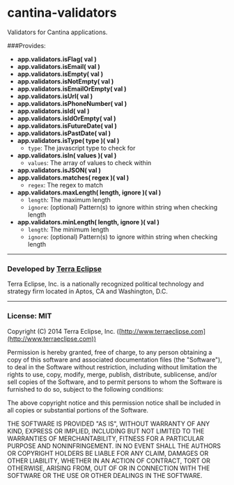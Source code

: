 cantina-validators
==================

Validators for Cantina applications.

###Provides:

- **app.validators.isFlag( val )**
- **app.validators.isEmail( val )**
- **app.validators.isEmpty( val )**
- **app.validators.isNotEmpty( val )**
- **app.validators.isEmailOrEmpty( val )**
- **app.validators.isUrl( val )**
- **app.validators.isPhoneNumber( val )**
- **app.validators.isId( val )**
- **app.validators.isIdOrEmpty( val )**
- **app.validators.isFutureDate( val )**
- **app.validators.isPastDate( val )**
- **app.validators.isType( type )( val )**
  - `type`: The javascript type to check for
- **app.validators.isIn( values )( val )**
  - `values`: The array of values to check within
- **app.validators.isJSON( val )**
- **app.validators.matches( regex )( val )**
  - `regex`: The regex to match
- **app.validators.maxLength( length, ignore )( val )**
  - `length`: The maximum length
  - `ignore`: (optional) Pattern(s) to ignore within string when checking length
- **app.validators.minLength( length, ignore )( val )**
  - `length`: The minimum length
  - `ignore`: (optional) Pattern(s) to ignore within string when checking length


- - -

### Developed by [Terra Eclipse](http://www.terraeclipse.com)
Terra Eclipse, Inc. is a nationally recognized political technology and
strategy firm located in Aptos, CA and Washington, D.C.

- - -

### License: MIT
Copyright (C) 2014 Terra Eclipse, Inc. ([http://www.terraeclipse.com](http://www.terraeclipse.com))

Permission is hereby granted, free of charge, to any person obtaining a copy
of this software and associated documentation files (the &quot;Software&quot;), to deal
in the Software without restriction, including without limitation the rights
to use, copy, modify, merge, publish, distribute, sublicense, and/or sell
copies of the Software, and to permit persons to whom the Software is furnished
to do so, subject to the following conditions:

The above copyright notice and this permission notice shall be included in
all copies or substantial portions of the Software.

THE SOFTWARE IS PROVIDED &quot;AS IS&quot;, WITHOUT WARRANTY OF ANY KIND, EXPRESS OR
IMPLIED, INCLUDING BUT NOT LIMITED TO THE WARRANTIES OF MERCHANTABILITY,
FITNESS FOR A PARTICULAR PURPOSE AND NONINFRINGEMENT. IN NO EVENT SHALL THE
AUTHORS OR COPYRIGHT HOLDERS BE LIABLE FOR ANY CLAIM, DAMAGES OR OTHER
LIABILITY, WHETHER IN AN ACTION OF CONTRACT, TORT OR OTHERWISE, ARISING FROM,
OUT OF OR IN CONNECTION WITH THE SOFTWARE OR THE USE OR OTHER DEALINGS IN THE
SOFTWARE.